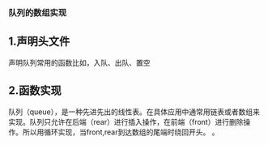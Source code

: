 ### 队列的数组实现

## 1.声明头文件

声明队列常用的函数比如，入队、出队、置空

## 2.函数实现

队列（queue），是一种先进先出的线性表。在具体应用中通常用链表或者数组来实现。队列只允许在后端（rear）进行插入操作，在前端（front）进行删除操作。所以用循环实现，当front,rear到达数组的尾端时绕回开头。
。